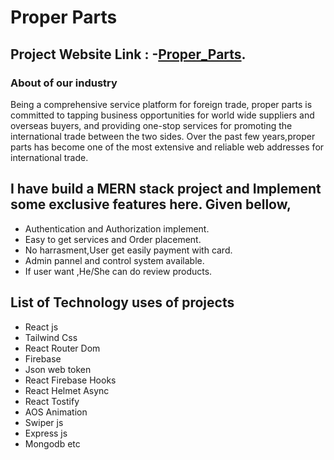 # Proper Parts

## Project Website Link : -[Proper_Parts](https://proper-parts-industry.web.app/).

### About of our industry

Being a comprehensive service platform for foreign trade, proper parts is committed to tapping business opportunities for world wide suppliers and overseas buyers, and providing one-stop services for promoting the international trade between the two sides. Over the past few years,proper parts has become one of the most extensive and reliable web addresses for international trade.

## I have build a MERN stack project and Implement some exclusive features here. Given bellow,

- Authentication and Authorization implement.
- Easy to get services and Order placement.
- No harrasment,User get easily payment with card.
- Admin pannel and control system available.
- If user want ,He/She can do review products.

## List of Technology uses of projects

- React js
- Tailwind Css
- React Router Dom
- Firebase
- Json web token
- React Firebase Hooks
- React Helmet Async
- React Tostify
- AOS Animation
- Swiper js
- Express js
- Mongodb etc
